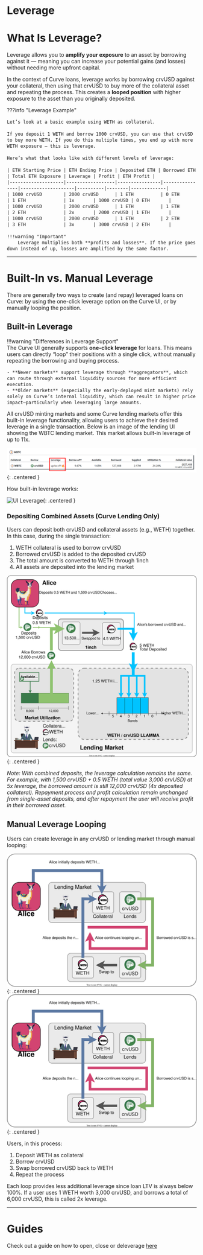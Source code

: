 <h1>Leverage</h1>

# **What Is Leverage?**

Leverage allows you to **amplify your exposure** to an asset by borrowing against it — meaning you can increase your potential gains (and losses) without needing more upfront capital.

In the context of Curve loans, leverage works by borrowing crvUSD against your collateral, then using that crvUSD to buy more of the collateral asset and repeating the process. This creates a **looped position** with higher exposure to the asset than you originally deposited.

???info "Leverage Example"

    Let’s look at a basic example using WETH as collateral.

    If you deposit 1 WETH and borrow 1000 crvUSD, you can use that crvUSD to buy more WETH. If you do this multiple times, you end up with more WETH exposure — this is leverage.

    Here’s what that looks like with different levels of leverage:

    | ETH Starting Price | ETH Ending Price | Deposited ETH | Borrowed ETH | Total ETH Exposure | Leverage | Profit | ETH Profit |
    |--------------------|------------------|----------------|----------------|--------------------|----------|--------|-------------|
    | 1000 crvUSD        | 2000 crvUSD      | 1 ETH          | 0 ETH          | 1 ETH              | 1x       | 1000 crvUSD | 0 ETH       |
    | 1000 crvUSD        | 2000 crvUSD      | 1 ETH          | 1 ETH          | 2 ETH              | 2x       | 2000 crvUSD | 1 ETH       |
    | 1000 crvUSD        | 2000 crvUSD      | 1 ETH          | 2 ETH          | 3 ETH              | 3x       | 3000 crvUSD | 2 ETH       |

    !!!warning "Important"
        Leverage multiplies both **profits and losses**. If the price goes down instead of up, losses are amplified by the same factor.

---

# **Built-In vs. Manual Leverage**

There are generally two ways to create (and repay) leveraged loans on Curve: by using the one-click leverage option on the Curve UI, or by manually looping the position.

## **Built-in Leverage**

!!!warning "Differences in Leverage Support"  
    The Curve UI generally supports **one-click leverage** for loans. This means users can directly “loop” their positions with a single click, without manually repeating the borrowing and buying process.

    - **Newer markets** support leverage through **aggregators**, which can route through external liquidity sources for more efficient execution.  
    - **Older markets** (especially the early-deployed mint markets) rely solely on Curve’s internal liquidity, which can result in higher price impact—particularly when leveraging large amounts.

All crvUSD minting markets and some Curve lending markets offer this built-in leverage functionality, allowing users to achieve their desired leverage in a single transaction. Below is an image of the lending UI showing the WBTC lending market. This market allows built-in leverage of up to 11x.

![UI Leverage](../images/ui/leverage.png){: .centered }

How built-in leverage works:

![UI Leverage](../images/lending/leverage.svg){: .centered }

### **Depositing Combined Assets (Curve Lending Only)**

Users can deposit both crvUSD and collateral assets (e.g., WETH) together. In this case, during the single transaction:

1. WETH collateral is used to borrow crvUSD
2. Borrowed crvUSD is added to the deposited crvUSD
3. The total amount is converted to WETH through 1inch
4. All assets are deposited into the lending market

![Leverage with a combination of assets](../images/lending/add_both_leverage.svg){: .centered }

*Note: With combined deposits, the leverage calculation remains the same. For example, with 1,500 crvUSD + 0.5 WETH (total value 3,000 crvUSD) at 5x leverage, the borrowed amount is still 12,000 crvUSD (4x deposited collateral). Repayment process and profit calculation remain unchanged from single-asset deposits, and after repayment the user will receive profit in their borrowed asset.*

## **Manual Leverage Looping**

Users can create leverage in any crvUSD or lending market through manual looping:

![Leverage Looping](../images/lending/leverage_simple.svg#only-light){: .centered }
![Leverage Looping](../images/lending/leverage_simple.svg#only-dark){: .centered }

Users, in this process:

1. Deposit WETH as collateral
2. Borrow crvUSD
3. Swap borrowed crvUSD back to WETH
4. Repeat the process

Each loop provides less additional leverage since loan LTV is always below 100%.  If a user uses 1 WETH worth 3,000 crvUSD, and borrows a total of 6,000 crvUSD, this is called 2x leverage.

---

# **Guides**

Check out a guide on how to open, close or deleverage [here](../crvusd/guides/intermediate/leveraged-loans.md)